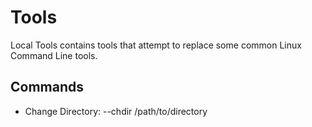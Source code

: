 # Tools

Local Tools contains tools that attempt to replace some common Linux Command Line tools.

## Commands

- Change Directory: --chdir /path/to/directory